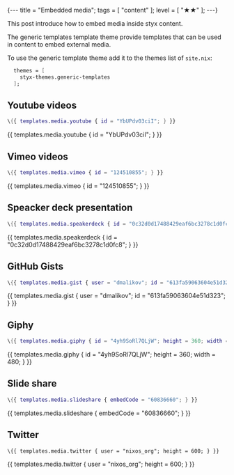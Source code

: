 {---
title = "Embedded media";
tags = [ "content" ];
level = [ "★★" ];
---}

This post introduce how to embed media inside styx content.

>>>

The generic templates template theme provide templates that can be used in content to embed external media.

To use the generic template theme add it to the themes list of `site.nix`:

```nix
  themes = [
    styx-themes.generic-templates
  ];
```


## Youtube videos

```nix
\{{ templates.media.youtube { id = "YbUPdv03ciI"; } }}
```

{{ templates.media.youtube { id = "YbUPdv03ciI"; } }}


## Vimeo videos

```nix
\{{ templates.media.vimeo { id = "124510855"; } }}
```

{{ templates.media.vimeo { id = "124510855"; } }}


## Speacker deck presentation

```nix
\{{ templates.media.speakerdeck { id = "0c32d0d17488429eaf6bc3278c1d0fc8"; } }}
```

{{ templates.media.speakerdeck { id = "0c32d0d17488429eaf6bc3278c1d0fc8"; } }}


## GitHub Gists

```nix
\{{ templates.media.gist { user = "dmalikov"; id = "613fa59063604e51d323"; } }}
```

{{ templates.media.gist { user = "dmalikov"; id = "613fa59063604e51d323"; } }}


## Giphy

```nix
\{{ templates.media.giphy { id = "4yh9SoRl7QLjW"; height = 360; width = 480; } }}
```

{{ templates.media.giphy { id = "4yh9SoRl7QLjW"; height = 360; width = 480; } }}


## Slide share

```nix
\{{ templates.media.slideshare { embedCode = "60836660"; } }}
```

{{ templates.media.slideshare { embedCode = "60836660"; } }}

## Twitter

```
\{{ templates.media.twitter { user = "nixos_org"; height = 600; } }}
```

{{ templates.media.twitter { user = "nixos_org"; height = 600; } }}


